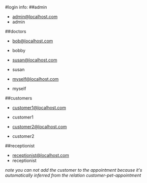 #login info:
##admin
- admin@localhost.com
- admin

##doctors
- bob@localhost.com
- bobby

- susan@localhost.com
- susan

- myself@localhost.com
- myself

##customers
- customer1@localhost.com
- customer1

- customer2@localhost.com
- customer2

##receptionist
- receptionist@localhost.com
- receptionist

*note you can not add the customer to the appointment because it's
automatically inferred from the relation customer-pet-appointment*
